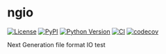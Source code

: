 # ngio

[![License](https://img.shields.io/pypi/l/ngio.svg?color=green)](https://github.com/lorenzocerrone/ngio/raw/main/LICENSE)
[![PyPI](https://img.shields.io/pypi/v/ngio.svg?color=green)](https://pypi.org/project/ngio)
[![Python Version](https://img.shields.io/pypi/pyversions/ngio.svg?color=green)](https://python.org)
[![CI](https://github.com/lorenzocerrone/ngio/actions/workflows/ci.yml/badge.svg)](https://github.com/lorenzocerrone/ngio/actions/workflows/ci.yml)
[![codecov](https://codecov.io/gh/lorenzocerrone/ngio/branch/main/graph/badge.svg?token=ELJ6CFL0K4)](https://codecov.io/gh/lorenzocerrone/ngio)

Next Generation file format IO
test 
